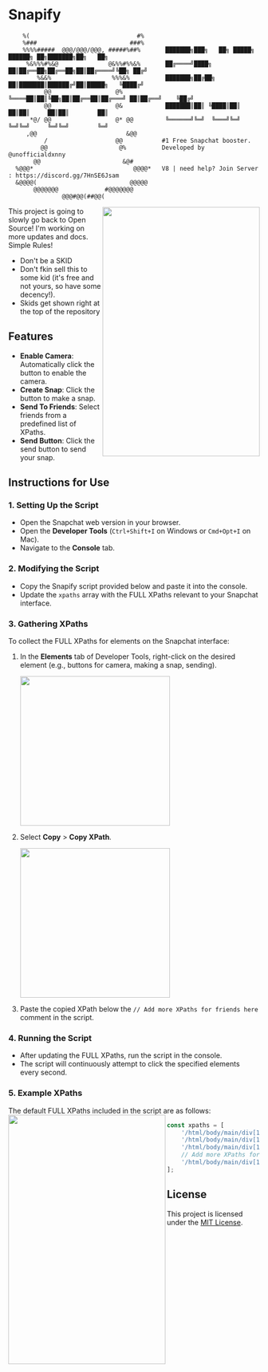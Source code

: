 # Snapify

```
    %(                              #%
    %###                          ###%
    %%%%#####  @@@/@@@/@@@, #####%##%       ███████╗███╗   ██╗ █████╗ ██████╗ ██╗███████╗██╗   ██╗
     %&%%%#%&@              @&%%#%%&%       ██╔════╝████╗  ██║██╔══██╗██╔══██╗██║██╔════╝╚██╗ ██╔╝
        %&&%                 %%%&%          ███████╗██╔██╗ ██║███████║██████╔╝██║█████╗   ╚████╔╝
          @@                  @%            ╚════██║██║╚██╗██║██╔══██║██╔═══╝ ██║██╔══╝    ╚██╔╝
          @@                  @&            ███████║██║ ╚████║██║  ██║██║     ██║██║        ██║
      *@/ @@                  @* @@         ╚══════╝╚═╝  ╚═══╝╚═╝  ╚═╝╚═╝     ╚═╝╚═╝        ╚═╝
     ,@@                         &@@                                                            
          /                   @@           #1 Free Snapchat booster.
         @@                    @%          Developed by @unofficialdxnny
       @@                       &@#        
  %@@@*                            @@@@*   V8 | need help? Join Server : https://discord.gg/7HnSE6Jsam
  &@@@@(                          @@@@@     
       @@@@@@@             #@@@@@@@
               @@@#@@(##@@(
```
<p align="left">
<img align="right" src="https://imgur.com/ixoqGXc.png" width=315 height=500>

This project is going to slowly go back to Open Source! I'm working on more updates and docs.
Simple Rules! 

- Don't be a SKID
- Don't fkin sell this to some kid (it's free and not yours, so have some decency!).
- Skids get shown right at the top of the repository
</p>




## Features

- **Enable Camera**: Automatically click the button to enable the camera.
- **Create Snap**: Click the button to make a snap.
- **Send To Friends**: Select friends from a predefined list of XPaths.
- **Send Button**: Click the send button to send your snap.

## Instructions for Use

### 1. Setting Up the Script
- Open the Snapchat web version in your browser.
- Open the **Developer Tools** (`Ctrl+Shift+I` on Windows or `Cmd+Opt+I` on Mac).
- Navigate to the **Console** tab.

### 2. Modifying the Script
- Copy the Snapify script provided below and paste it into the console.
- Update the `xpaths` array with the FULL XPaths relevant to your Snapchat interface.

### 3. Gathering XPaths
To collect the FULL XPaths for elements on the Snapchat interface:

1. In the **Elements** tab of Developer Tools, right-click on the desired element (e.g., buttons for camera, making a snap, sending).
   
   <img src="https://imgur.com/bh2JjgF.png" width=300>
   
2. Select **Copy** > **Copy XPath**.

   <img src="https://imgur.com/1SDPzHl.png" width=300>

3. Paste the copied XPath below the `// Add more XPaths for friends here` comment in the script.

### 4. Running the Script
- After updating the FULL XPaths, run the script in the console.
- The script will continuously attempt to click the specified elements every second.

### 5. Example XPaths
The default FULL XPaths included in the script are as follows:
<img align="left" src="https://imgur.com/GEt4ush.png" width=315 height=500>
```javascript
const xpaths = [
    '/html/body/main/div[1]/div[3]/div/div/div/div[2]/div[1]/div/div/div/div/div/div/div/div/button[1]', // Enable camera
    '/html/body/main/div[1]/div[3]/div/div/div/div[2]/div[1]/div/div/div/div/div/div[2]/div[2]/div/div[1]/button[1]', // Capture snap
    '/html/body/main/div[1]/div[3]/div/div/div/div[2]/div[1]/div/div/div/div/div[2]/div[2]/button[2]', // Send to
    // Add more XPaths for friends here
    '/html/body/main/div[1]/div[3]/div/div/div/div[2]/div[1]/div/div/div/div/div[1]/div/form/div[2]/button' // Send button
];


```


## License

This project is licensed under the [MIT License](LICENCE).
